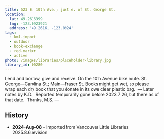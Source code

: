 ```yaml
---
title: 523 E. 10th Ave.; just e. of St. George St.
location:
  lat: 49.2616399
  lng: -123.0923921
  address: '49.2616, -123.0924'
tags:
  - kml-import
  - outdoor
  - book-exchange
  - red-marker
  - active
photo: /images/libraries/placeholder-library.jpg
library_id: 00280
---
```

Lend and borrow, give and receive.
On the 10th Avenue bike route.
St. George—Carolina St.; Main—Fraser St. 
Books might get wet, so please wrap each dry book that you donate in its own clear plastic bag. 
— Later notes by K.D.   Reported temporarily gone before 2023 7 26, but there as of that date.  Thanks, M.S.
—

## History
- **2024-Aug-08** - Imported from Vancouver Little Libraries 2025.8.6.revision
